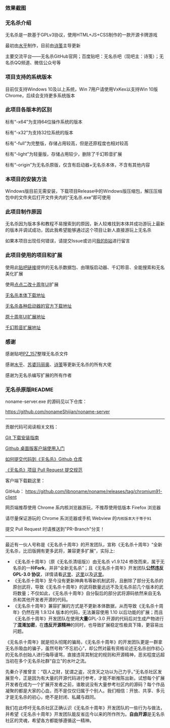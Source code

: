 ### 效果截图

### 无名杀介绍

无名杀是一款基于GPLv3协议，使用HTML+JS+CSS制作的一款开源卡牌游戏

最初由[水乎](https://github.com/libccy)制作，目前由[诗笺](https://github.com/nonameShijian)主导更新

主要交流平台——无名杀GitHub官网；百度贴吧：无名杀吧（现吧主：诗笺）；无名杀QQ频道、微信公众号等

### 项目支持的系统版本

目前仅支持Windows 10及以上系统，Win 7用户请使用VxKex以支持Win 10版Chrome，后续会支持更多系统版本

### 此项目各版本的区别

标有“-x64”为支持64位操作系统的版本

标有“-x32”为支持32位系统的版本

标有“-full”为完整版，存储占用较高，但是还原程度也相对较高

标有“-light”为轻量版，存储占用较少，删除了千幻聆音扩展

标有“-origin”为无名杀原版，仅含有启动器+无名杀本体，不含有其他内容

### 本项目的安装方法

Windows版目前无需安装，下载项目Release中的Windows版压缩包，解压压缩包中的文件夹后打开文件夹内的“无名杀.exe”即可使用

### 此项目制作原因

无名杀因为版本多和教程不易搜索到的原因，新人较难找到本体并成功游玩上最新的版本并调试成功，因此我希望能够通过这个项目让新人直接游玩上无名杀

如果本项目出现任何错误，请提交Issue或访问[我的B站](https://space.bilibili.com/2129765923)进行留言

### 此项目使用的项目和扩展

使用此[贴吧链接](https://tieba.baidu.com/p/9082412439)提供的无名杀数据包、由理版启动器、千幻聆音、全能搜索和无名美化扩展

使用[点点二改十周年UI](https://github.com/diandian157/dceadeUIX)扩展

[无名杀本体下载地址](https://github.com/libnoname/noname/releases)

[无名杀各种启动器的官方下载地址](https://github.com/libnoname/noname/releases/tag/chromium91-client)

[原十周年UI扩展地址](https://github.com/Tipx-L/decade-ui)

[千幻聆音扩展地址](https://github.com/1429825668/qianhuan)

### 感谢

感谢贴吧[PZ_157](https://tieba.baidu.com/home/main?id=tb.1.3a25cf56.eqZjEs2SL3m-7wuS1aHw0w?t=1625216815&fr=pb)整理无名杀文件

感谢[水乎](https://github.com/libccy)、[苏婆玛丽奥](https://github.com/Spmario233)、[诗笺](https://github.com/nonameShijian)等更新无名杀的所有大佬

感谢为无名杀编写扩展的所有作者

### 无名杀原版README

noname-server.exe 的源码见以下仓库：

https://github.com/nonameShijian/noname-server

---

贡献代码可阅读相关文档：

[Git 下载安装指南](https://github.com/libnoname/noname/wiki/Git%E4%B8%8B%E8%BD%BD%E5%AE%89%E8%A3%85%E6%8C%87%E5%8D%97)

[Github 桌面版客户端使用入门](https://docs.github.com/zh/desktop/overview/getting-started-with-github-desktop)

[如何提交代码到《无名杀》Github 仓库](https://github.com/libnoname/noname/wiki/%E5%A6%82%E4%BD%95%E6%8F%90%E4%BA%A4%E4%BB%A3%E7%A0%81%E5%88%B0%E3%80%8A%E6%97%A0%E5%90%8D%E6%9D%80%E3%80%8BGithub%E4%BB%93%E5%BA%93)

[《无名杀》项目 Pull Request 提交规范](https://github.com/libnoname/noname/wiki/%E3%80%8A%E6%97%A0%E5%90%8D%E6%9D%80%E3%80%8B%E9%A1%B9%E7%9B%AE-Pull-Request-%E6%8F%90%E4%BA%A4%E8%A7%84%E8%8C%83)

客户端下载戳这里：

GitHub： https://github.com/libnoname/noname/releases/tag/chromium91-client

网页端推荐使用 Chrome 系内核浏览器游玩，不推荐使用低版本 Firefox 浏览器

请尽量保证游玩的 Chrome 系浏览器或手机 Webview 的`内核版本大于等于91`

提交 Pull Request 时请推送到"PR-Branch"分支！

---

最近有一伙人号称是《无名杀十周年》的开发团队，宣称《无名杀十周年》“全新无名杀，比旧版拥有更多武将，兼容更多扩展”，实际上:

- 《无名杀十周年》（原《无名杀清瑶版》）由无名杀 v1.9.124 修改而来，属于无名杀的一种**Fork**，并非“全新无名杀”；且《无名杀十周年》开发团队**公然违反 GPL-3.0 协议**，详情请看[这里](https://github.com/github/dmca/blob/master/2023/09/2023-09-20-noname.md)、[这里](https://tieba.baidu.com/p/8623890806)以及[这里](https://tieba.baidu.com/p/8624582238)。
- 《无名杀十周年》至今没有更新神典韦等新机制武将，且删除了部分无名杀的原创武将，导致《无名杀十周年》的武将数量远远不及无名杀前几个版本的武将数量；不仅如此，《无名杀十周年》自分裂后的部分武将源码依然来自无名杀和其他开发者开源的代码。
- 《无名杀十周年》兼容扩展的方式是不更新本体数据，从而导致《无名杀十周年》仍然在用 1.9.124 版本的代码，无法兼容使用 1.10 以后功能的扩展；而且《无名杀十周年》开发团队在使用**大量**GPL-3.0 开源的代码后对生成产物进行了**混淆加密**，在**违反开源精神**的同时，也导致扩展稳定性极具下降，更容易出问题。

《无名杀十周年》就是彻头彻尾的骗局，《无名杀十周年》的开发团队更是一群拿无名杀吸血的骗子，虽然号称“不忘初心”，却公然对最有资格论述无名杀创作初心的无名杀创始人进行侮辱谩骂，直接违背其制定的规则和开源精神，恶劣程度远超当初在多个无名杀社群“自立”的水叶之流。

先秦介子推曾言：“窃人之财，犹谓之盗，况贪天之功以为己力乎。”无名杀社区发展至今，正是因为有大量的开源代码进行参考，才能不断推陈出新。试想每个扩展开发者在成为一个扩展开发者之前，谁敢说没有大量参考社区内的源码？每个作品凝聚的都是大家的心血，而不是仅仅归属于个别人。我们相信：开放、共享、多元才是无名杀的初心，绝不是封闭、私藏与趋同。

我们在此呼吁无名杀社区正确认识《无名杀十周年》开发团队的一些行为与做法，并希望《无名杀十周年》开发团队能反省迄今以来的所作所为。**自由开源**是无名杀社区的灵魂，希望各方都能够遵循这一精神。
